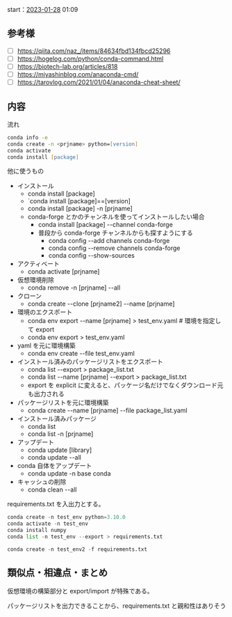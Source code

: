 start：[2023-01-28](2023-01-28.md) 01:09

## 参考様

- [ ] https://qiita.com/naz_/items/84634fbd134fbcd25296
- [ ] https://hogelog.com/python/conda-command.html
- [ ] https://biotech-lab.org/articles/818
- [ ] https://miyashinblog.com/anaconda-cmd/
- [ ] https://tarovlog.com/2021/01/04/anaconda-cheat-sheet/

## 内容

流れ

```zsh
conda info -e
conda create -n <prjname> python=[version]
conda activate
conda install [package]
```

他に使うもの

- インストール
  - conda install [package]
  - `conda install [package]==[version]
  - conda install [package] -n [prjname]
  - conda-forge とかのチャンネルを使ってインストールしたい場合
    - conda install [package] --channel conda-forge
    - 普段から conda-forge チャンネルからも探すようにする
      - conda config --add channels conda-forge
      - conda config --remove channels conda-forge
      - conda config --show-sources
- アクティベート
  - conda activate [prjname]
- 仮想環境削除
  - conda remove -n [prjname] --all
- クローン
  - conda create --clone [prjname2] --name [prjname]
- 環境のエクスポート
  - conda env export --name [prjname] > test_env.yaml # 環境を指定して export
  - conda env export > test_env.yaml
- yaml を元に環境構築
  - conda env create --file test_env.yaml
- インストール済みのパッケージリストをエクスポート
  - conda list --export > package_list.txt
  - conda list --name [prjname] --export > package_list.txt
  - export を explicit に変えると、パッケージ名だけでなくダウンロード元も出力される
- パッケージリストを元に環境構築
  - conda create --name [prjname] --file package_list.yaml
- インストール済みパッケージ
  - conda list
  - conda list -n [prjname]
- アップデート
  - conda update [library]
  - conda update --all
- conda 自体をアップデート
  - conda update -n base conda
- キャッシュの削除
  - conda clean --all

requirements.txt を入出力とする。

```python
conda create -n test_env python=3.10.0
conda activate -n test_env
conda install numpy
conda list -n test_env --export > requirements.txt

conda create -n test_env2 -f requirements.txt
```

## 類似点・相違点・まとめ

仮想環境の構築部分と export/import が特殊である。

パッケージリストを出力できることから、requirements.txt と親和性はありそう
